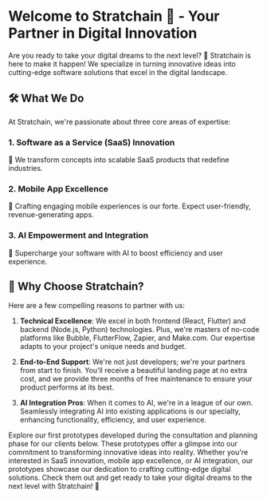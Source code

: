 # Welcome to Stratchain 👋 - Your Partner in Digital Innovation

Are you ready to take your digital dreams to the next level? 🚀 Stratchain is here to make it happen! We specialize in turning innovative ideas into cutting-edge software solutions that excel in the digital landscape.

## 🛠️ What We Do

At Stratchain, we're passionate about three core areas of expertise:

### 1. Software as a Service (SaaS) Innovation

🚀 We transform concepts into scalable SaaS products that redefine industries.

### 2. Mobile App Excellence

📱 Crafting engaging mobile experiences is our forte. Expect user-friendly, revenue-generating apps.

### 3. AI Empowerment and Integration

🤖 Supercharge your software with AI to boost efficiency and user experience.

## 🌟 Why Choose Stratchain?

Here are a few compelling reasons to partner with us:

1. **Technical Excellence**: We excel in both frontend (React, Flutter) and backend (Node.js, Python) technologies. Plus, we're masters of no-code platforms like Bubble, FlutterFlow, Zapier, and Make.com. Our expertise adapts to your project's unique needs and budget.

2. **End-to-End Support**: We're not just developers; we're your partners from start to finish. You'll receive a beautiful landing page at no extra cost, and we provide three months of free maintenance to ensure your product performs at its best.

3. **AI Integration Pros**: When it comes to AI, we're in a league of our own. Seamlessly integrating AI into existing applications is our specialty, enhancing functionality, efficiency, and user experience.

Explore our first prototypes developed during the consultation and planning phase for our clients below. These prototypes offer a glimpse into our commitment to transforming innovative ideas into reality. Whether you're interested in SaaS innovation, mobile app excellence, or AI integration, our prototypes showcase our dedication to crafting cutting-edge digital solutions. Check them out and get ready to take your digital dreams to the next level with Stratchain! 🚀
